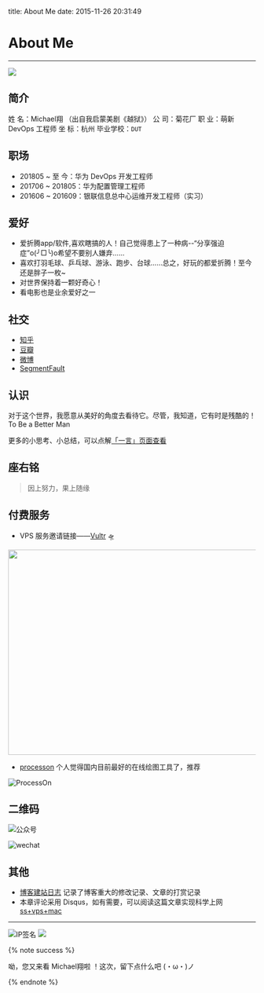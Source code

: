 title: About Me
date: 2015-11-26 20:31:49

# About Me

----

![](http://ww4.sinaimg.cn/large/6d9475f6gw1f6bozslwtuj20np0hstbf.jpg)

## 简介

姓   名：Michael翔 （出自我启蒙美剧《越狱》）
公   司：菊花厂
职   业：萌新 DevOps 工程师
坐   标：杭州
毕业学校：`DUT`

## 职场

- 201805 ~ 至  今：华为 DevOps 开发工程师
- 201706 ~ 201805：华为配置管理工程师
- 201606 ~ 201609：银联信息总中心运维开发工程师（实习）

## 爱好

- 爱折腾app/软件,喜欢瞎搞的人！自己觉得患上了一种病--“分享强迫症”o(╯□╰)o希望不要别人嫌弃……
- 喜欢打羽毛球、乒乓球、游泳、跑步、台球……总之，好玩的都爱折腾！至今还是胖子一枚~
- 对世界保持着一颗好奇心！
- 看电影也是业余爱好之一

## 社交

- [知乎](https://www.zhihu.com/people/michaelXoX/activities)
- [豆瓣](https://www.douban.com/people/51517255/)
- [微博](http://weibo.com/xiangzai728/profile?rightmod=1&wvr=6&mod=personinfo&is_all=1)
- [SegmentFault](http://segmentfault.com/u/michael_xiang_)

## 认识

对于这个世界，我愿意从美好的角度去看待它。尽管，我知道，它有时是残酷的！To Be a Better Man

更多的小思考、小总结，可以点解[「一言」页面查看](https://michael728.github.io/think/)

## 座右铭

> 因上努力，果上随缘

## 付费服务

- VPS 服务邀请链接——[Vultr](https://www.vultr.com/?ref=7488919) 🛸

<a href="https://www.vultr.com/?ref=7488919"><img src="https://www.vultr.com/media/banners/banner_800x418.png" width="800" height="418"></a>

- [processon](https://www.processon.com/i/55ddb6bae4b04fe84c504c5f) 个人觉得国内目前最好的在线绘图工具了，推荐

![ProcessOn](https://gitee.com/michael_xiang/images/raw/master/StcVzH.png)

## 二维码

![公众号](https://gitee.com/michael_xiang/images/raw/master/微信公众号.jpg)

![wechat](https://gitee.com/michael_xiang/images/raw/master/微信二维码-翔.jpeg)

## 其他

- [博客建站日志](https://michael728.github.io/2016/09/03/blog-logfile/) 记录了博客重大的修改记录、文章的打赏记录
- 本章评论采用 Disqus，如有需要，可以阅读这篇文章实现科学上网 [ss+vps+mac](https://michael728.github.io/2019/04/27/tools-ss-vps/)

----

![IP签名](https://tool.lu/netcard/)
![](https://ws1.sinaimg.cn/large/6d9475f6ly1g2z0l1i65gj207q038dfq.jpg)

{% note success %}

呦，您又来看 Michael翔啦 ！这次，留下点什么吧 (・ω・)ノ

{% endnote %}
